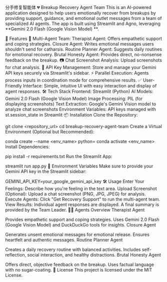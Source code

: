 分手修复智能体
💔 Breakup Recovery Agent Team
This is an AI-powered application designed to help users emotionally recover from breakups by providing support, guidance, and emotional outlet messages from a team of specialized AI agents. The app is built using Streamlit and Agno, leveraging **Gemini 2.0 Flash (Google Vision Model) **.

🚀 Features
🧠 Multi-Agent Team:
Therapist Agent: Offers empathetic support and coping strategies.
Closure Agent: Writes emotional messages users shouldn't send for catharsis.
Routine Planner Agent: Suggests daily routines for emotional recovery.
Brutal Honesty Agent: Provides direct, no-nonsense feedback on the breakup.
📷 Chat Screenshot Analysis:
Upload screenshots for chat analysis.
🔑 API Key Management:
Store and manage your Gemini API keys securely via Streamlit's sidebar.
⚡ Parallel Execution:
Agents process inputs in coordination mode for comprehensive results.
✅ User-Friendly Interface:
Simple, intuitive UI with easy interaction and display of agent responses.
🛠️ Tech Stack
Frontend: Streamlit (Python)
AI Models: Gemini 2.0 Flash (Google Vision Model)
Image Processing: PIL (for displaying screenshots)
Text Extraction: Google's Gemini Vision model to analyze chat screenshots
Environment Variables: API keys managed with st.session_state in Streamlit
📦 Installation
Clone the Repository:

git clone <repository_url>
cd breakup-recovery-agent-team
Create a Virtual Environment (Optional but Recommended):

conda create --name <env_name> python=<version>
conda activate <env_name>
Install Dependencies:

pip install -r requirements.txt
Run the Streamlit App:

streamlit run app.py
🔑 Environment Variables
Make sure to provide your Gemini API key in the Streamlit sidebar:

GEMINI_API_KEY=your_google_gemini_api_key
🛠️ Usage
Enter Your Feelings:
Describe how you're feeling in the text area.
Upload Screenshot (Optional):
Upload a chat screenshot (PNG, JPG, JPEG) for analysis.
Execute Agents:
Click "Get Recovery Support" to run the multi-agent team.
View Results:
Individual agent responses are displayed.
A final summary is provided by the Team Leader.
🧑‍💻 Agents Overview
Therapist Agent

Provides empathetic support and coping strategies.
Uses Gemini 2.0 Flash (Google Vision Model) and DuckDuckGo tools for insights.
Closure Agent

Generates unsent emotional messages for emotional release.
Ensures heartfelt and authentic messages.
Routine Planner Agent

Creates a daily recovery routine with balanced activities.
Includes self-reflection, social interaction, and healthy distractions.
Brutal Honesty Agent

Offers direct, objective feedback on the breakup.
Uses factual language with no sugar-coating.
📄 License
This project is licensed under the MIT License.
